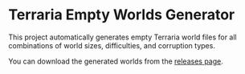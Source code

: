 # Terraria Empty Worlds Generator

This project automatically generates empty Terraria world files for all combinations of world sizes, difficulties, and corruption types.

You can download the generated worlds from the [releases page](https://github.com/osbm/terraria-empty-worlds/releases).